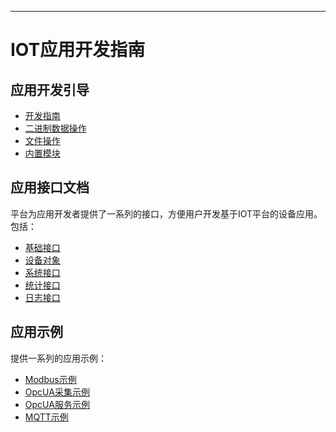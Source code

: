 
---

# IOT应用开发指南

## 应用开发引导

* [开发指南](/app_dev_guide/tutorial.md)
* [二进制数据操作](/app_dev_guide/er-jin-zhi-shu-ju-cao-zuo.md)
* [文件操作](/app_dev_guide/wen-jian-cao-zuo.md)
* [内置模块](/app_dev_guide/nei-zhi-mo-kuai.md)

## 应用接口文档

平台为应用开发者提供了一系列的接口，方便用户开发基于IOT平台的设备应用。 包括：

* [基础接口](app/api.md)
* [设备对象](app/device.md)
* [系统接口](app/sys.md)
* [统计接口](app/stat.md)
* [日志接口](app/logger.md)

## 应用示例

提供一系列的应用示例：

* [Modbus示例](/examples/modbus.md)
* [OpcUA采集示例](/examples/opcuacollect.md)
* [OpcUA服务示例](/examples/opcuaserver.md)
* [MQTT示例](/examples/mqtt.md)

